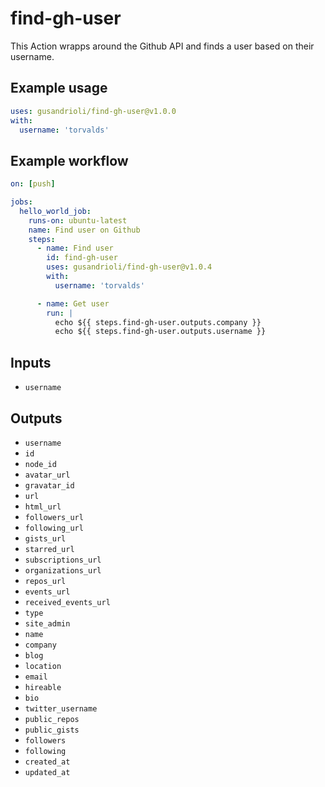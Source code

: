 # **find-gh-user**

This Action wrapps around the Github API and finds a user based on their username.

## Example usage
```yml
uses: gusandrioli/find-gh-user@v1.0.0
with:
  username: 'torvalds'
```

## Example workflow
```yml
on: [push]

jobs:
  hello_world_job:
    runs-on: ubuntu-latest
    name: Find user on Github
    steps:
      - name: Find user
        id: find-gh-user
        uses: gusandrioli/find-gh-user@v1.0.4
        with:
          username: 'torvalds'

      - name: Get user
        run: |
          echo ${{ steps.find-gh-user.outputs.company }}
          echo ${{ steps.find-gh-user.outputs.username }}
```

## Inputs

- `username`

## Outputs
- `username`
- `id`
- `node_id`
- `avatar_url`
- `gravatar_id`
- `url`
- `html_url`
- `followers_url`
- `following_url`
- `gists_url`
- `starred_url`
- `subscriptions_url`
- `organizations_url`
- `repos_url`
- `events_url`
- `received_events_url`
- `type`
- `site_admin`
- `name`
- `company`
- `blog`
- `location`
- `email`
- `hireable`
- `bio`
- `twitter_username`
- `public_repos`
- `public_gists`
- `followers`
- `following`
- `created_at`
- `updated_at`
